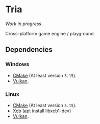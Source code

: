# Tria

*Work in progress*

Cross-platform game engine / playground.

## Dependencies

### Windows

* [CMake](https://cmake.org/) (At least version `3.15`).
* [Vulkan]((https://vulkan.lunarg.com/sdk/home)).

### Linux

* [CMake](https://cmake.org/) (At least version `3.15`).
* [Xcb](https://xcb.freedesktop.org/) (apt install libxcb1-dev)
* [Vulkan]((https://vulkan.lunarg.com/sdk/home)).
